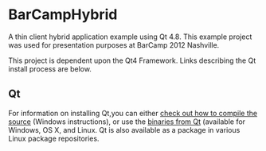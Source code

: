 BarCampHybrid
=============

A thin client hybrid application example using Qt 4.8. This example project was used for presentation purposes at BarCamp 2012 Nashville.

This project is dependent upon the Qt4 Framework. Links describing the Qt install process are below.

Qt
---

For information on installing Qt,you can either [check out how to compile the source](http://eecs.vanderbilt.edu/research/hmtl/wiki/pmwiki.php?n=Knowledge.Qt) (Windows instructions), or use the [binaries from Qt](http://qt-project.org/downloads) (available for Windows, OS X, and Linux. Qt is also available as a package in various Linux package repositories. 

 

